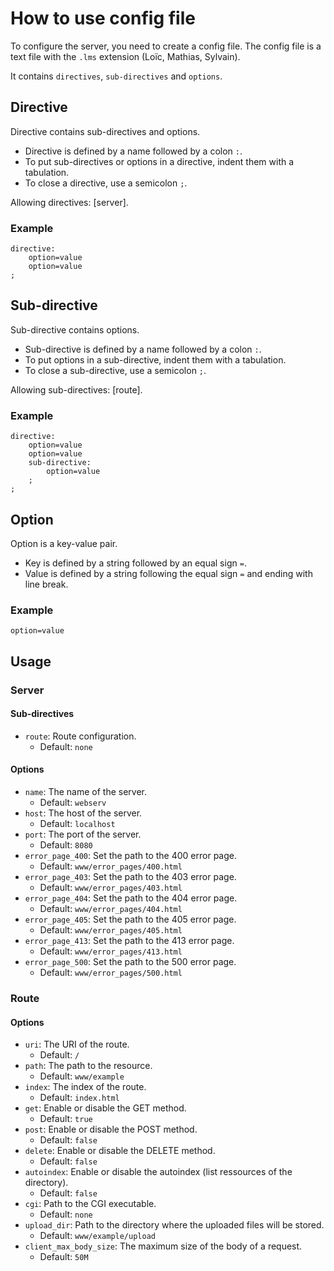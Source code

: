 # How to use config file

To configure the server, you need to create a config file. The config file is a text file with the `.lms` extension (Loïc, Mathias, Sylvain).

It contains `directives`, `sub-directives` and `options`.

## Directive
Directive contains sub-directives and options.

- Directive is defined by a name followed by a colon `:`.
- To put sub-directives or options in a directive, indent them with a tabulation.
- To close a directive, use a semicolon `;`.

Allowing directives: [server].

### Example

```
directive:
	option=value
	option=value
;
```

## Sub-directive
Sub-directive contains options.

- Sub-directive is defined by a name followed by a colon `:`.
- To put options in a sub-directive, indent them with a tabulation.
- To close a sub-directive, use a semicolon `;`.

Allowing sub-directives: [route].

### Example

```
directive:
	option=value
	option=value
	sub-directive:
		option=value
	;
;
```

## Option
Option is a key-value pair.

- Key is defined by a string followed by an equal sign `=`.
- Value is defined by a string following the equal sign `=` and ending with line break.

### Example

```
option=value
```

## Usage

### Server

#### Sub-directives
- `route`: Route configuration.
  - Default: `none`

#### Options
- `name`: The name of the server.
  - Default: `webserv`
- `host`: The host of the server.
  - Default: `localhost`
- `port`: The port of the server.
  - Default: `8080`
- `error_page_400`: Set the path to the 400 error page.
  - Default: `www/error_pages/400.html`
- `error_page_403`: Set the path to the 403 error page.
  - Default: `www/error_pages/403.html`
- `error_page_404`: Set the path to the 404 error page.
  - Default: `www/error_pages/404.html`
- `error_page_405`: Set the path to the 405 error page.
  - Default: `www/error_pages/405.html`
- `error_page_413`: Set the path to the 413 error page.
  - Default: `www/error_pages/413.html`
- `error_page_500`: Set the path to the 500 error page.
  - Default: `www/error_pages/500.html`

### Route

#### Options
- `uri`: The URI of the route.
  - Default: `/`
- `path`: The path to the resource.
  - Default: `www/example`
- `index`: The index of the route.
  - Default: `index.html`
- `get`: Enable or disable the GET method.
  - Default: `true`
- `post`: Enable or disable the POST method.
  - Default: `false`
- `delete`: Enable or disable the DELETE method.
  - Default: `false`
- `autoindex`: Enable or disable the autoindex (list ressources of the directory).
  - Default: `false`
- `cgi`: Path to the CGI executable.
  - Default: `none`
- `upload_dir`: Path to the directory where the uploaded files will be stored.
  - Default: `www/example/upload`
- `client_max_body_size`: The maximum size of the body of a request.
  - Default: `50M`
